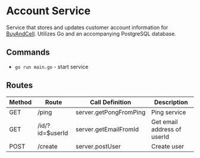 # Account Service

Service that stores and updates customer account information for [BuyAndCell](https://github.com/LexBedwell/BuyAndCell).
Utilizes Go and an accompanying PostgreSQL database.

## Commands
- `go run main.go` - start service

## Routes

| Method | Route | Call Definition | Description
| ------ | ----- | ----- | -----------
| GET | /ping | server.getPongFromPing | Ping service
| GET | /id/?id=$userId | server.getEmailFromId | Get email address of userId
| POST | /create | server.postUser | Create user
